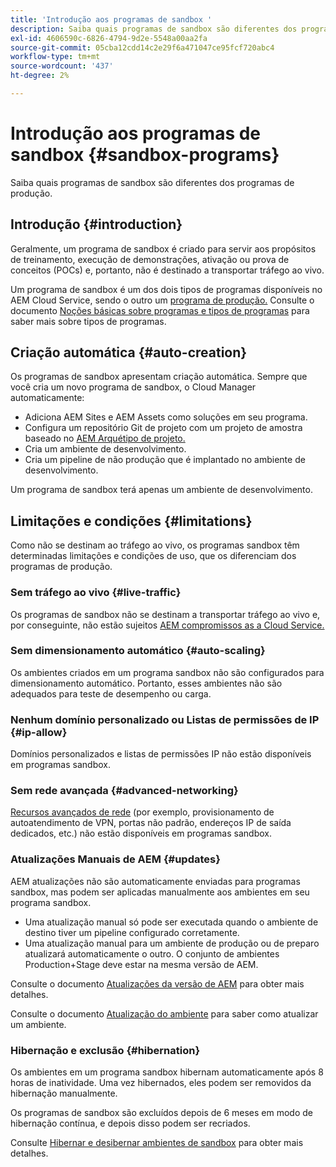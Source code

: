 ```yaml
---
title: 'Introdução aos programas de sandbox '
description: Saiba quais programas de sandbox são diferentes dos programas de produção.
exl-id: 4606590c-6826-4794-9d2e-5548a00aa2fa
source-git-commit: 05cba12cdd14c2e29f6a471047ce95fcf720abc4
workflow-type: tm+mt
source-wordcount: '437'
ht-degree: 2%

---
```



# Introdução aos programas de sandbox {#sandbox-programs}

Saiba quais programas de sandbox são diferentes dos programas de produção.

## Introdução {#introduction}

Geralmente, um programa de sandbox é criado para servir aos propósitos de treinamento, execução de demonstrações, ativação ou prova de conceitos (POCs) e, portanto, não é destinado a transportar tráfego ao vivo.

Um programa de sandbox é um dos dois tipos de programas disponíveis no AEM Cloud Service, sendo o outro um [programa de produção.](introduction-production-programs.md) Consulte o documento [Noções básicas sobre programas e tipos de programas](/help/implementing/cloud-manager/getting-access-to-aem-in-cloud/program-types.md) para saber mais sobre tipos de programas.

## Criação automática {#auto-creation}

Os programas de sandbox apresentam criação automática. Sempre que você cria um novo programa de sandbox, o Cloud Manager automaticamente:

* Adiciona AEM Sites e AEM Assets como soluções em seu programa.
* Configura um repositório Git de projeto com um projeto de amostra baseado no [AEM Arquétipo de projeto.](https://experienceleague.adobe.com/docs/experience-manager-core-components/using/developing/archetype/overview.html?lang=pt_BR)
* Cria um ambiente de desenvolvimento.
* Cria um pipeline de não produção que é implantado no ambiente de desenvolvimento.

Um programa de sandbox terá apenas um ambiente de desenvolvimento.

## Limitações e condições {#limitations}

Como não se destinam ao tráfego ao vivo, os programas sandbox têm determinadas limitações e condições de uso, que os diferenciam dos programas de produção.

### Sem tráfego ao vivo {#live-traffic}

Os programas de sandbox não se destinam a transportar tráfego ao vivo e, por conseguinte, não estão sujeitos [AEM compromissos as a Cloud Service.](https://www.adobe.com/legal/service-commitments.html)

### Sem dimensionamento automático {#auto-scaling}

Os ambientes criados em um programa sandbox não são configurados para dimensionamento automático. Portanto, esses ambientes não são adequados para teste de desempenho ou carga.

### Nenhum domínio personalizado ou Listas de permissões de IP {#ip-allow}

Domínios personalizados e listas de permissões IP não estão disponíveis em programas sandbox.

### Sem rede avançada {#advanced-networking}

[Recursos avançados de rede](/help/security/configuring-advanced-networking.md) (por exemplo, provisionamento de autoatendimento de VPN, portas não padrão, endereços IP de saída dedicados, etc.) não estão disponíveis em programas sandbox.

### Atualizações Manuais de AEM {#updates}

AEM atualizações não são automaticamente enviadas para programas sandbox, mas podem ser aplicadas manualmente aos ambientes em seu programa sandbox.

* Uma atualização manual só pode ser executada quando o ambiente de destino tiver um pipeline configurado corretamente.
* Uma atualização manual para um ambiente de produção ou de preparo atualizará automaticamente o outro. O conjunto de ambientes Production+Stage deve estar na mesma versão de AEM.

Consulte o documento [Atualizações da versão de AEM](/help/implementing/deploying/aem-version-updates.md) para obter mais detalhes.

Consulte o documento [Atualização do ambiente](/help/implementing/cloud-manager/manage-environments.md#updating-dev-environment) para saber como atualizar um ambiente.

### Hibernação e exclusão {#hibernation}

Os ambientes em um programa sandbox hibernam automaticamente após 8 horas de inatividade. Uma vez hibernados, eles podem ser removidos da hibernação manualmente.

Os programas de sandbox são excluídos depois de 6 meses em modo de hibernação contínua, e depois disso podem ser recriados.

Consulte [Hibernar e desibernar ambientes de sandbox](/help/implementing/cloud-manager/getting-access-to-aem-in-cloud/hibernating-environments.md) para obter mais detalhes.
